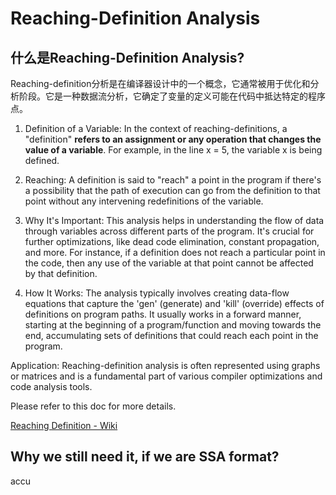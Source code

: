 # Reaching-Definition Analysis

## 什么是Reaching-Definition Analysis?

Reaching-definition分析是在编译器设计中的一个概念，它通常被用于优化和分析阶段。它是一种数据流分析，它确定了变量的定义可能在代码中抵达特定的程序点。

1. Definition of a Variable: In the context of reaching-definitions, a "definition" **refers to an assignment or any operation that changes the value of a variable**. For example, in the line x = 5, the variable x is being defined.

2. Reaching: A definition is said to "reach" a point in the program if there's a possibility that the path of execution can go from the definition to that point without any intervening redefinitions of the variable.

3. Why It's Important: This analysis helps in understanding the flow of data through variables across different parts of the program. It's crucial for further optimizations, like dead code elimination, constant propagation, and more. For instance, if a definition does not reach a particular point in the code, then any use of the variable at that point cannot be affected by that definition.

4. How It Works: The analysis typically involves creating data-flow equations that capture the 'gen' (generate) and 'kill' (override) effects of definitions on program paths. It usually works in a forward manner, starting at the beginning of a program/function and moving towards the end, accumulating sets of definitions that could reach each point in the program.

Application: Reaching-definition analysis is often represented using graphs or matrices and is a fundamental part of various compiler optimizations and code analysis tools.

Please refer to this doc for more details.

[Reaching Definition - Wiki](../../../webdoc/Reaching_definition-Wikipedia.pdf)

## Why we still need it, if we are SSA format?
accu 
